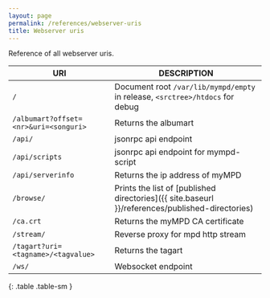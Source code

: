 ```yaml
---
layout: page
permalink: /references/webserver-uris
title: Webserver uris
---
```


Reference of all webserver uris.

| URI | DESCRIPTION |
| --- | ----------- |
| `/` | Document root `/var/lib/mympd/empty` in release, `<srctree>/htdocs` for debug |
| `/albumart?offset=<nr>&uri=<songuri>` | Returns the albumart |
| `/api/` | jsonrpc api endpoint |
| `/api/scripts` | jsonrpc api endpoint for mympd-script |
| `/api/serverinfo` | Returns the ip address of myMPD |
| `/browse/` | Prints the list of [published directories]({{ site.baseurl }}/references/published-directories) |
| `/ca.crt` | Returns the myMPD CA certificate |
| `/stream/` | Reverse proxy for mpd http stream |
| `/tagart?uri=<tagname>/<tagvalue>` | Returns the tagart |
| `/ws/` | Websocket endpoint |
{: .table .table-sm }
